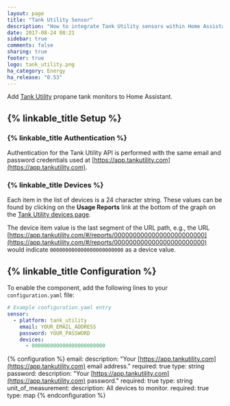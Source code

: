 ```yaml
---
layout: page
title: "Tank Utility Sensor"
description: "How to integrate Tank Utility sensors within Home Assistant."
date: 2017-08-24 08:21
sidebar: true
comments: false
sharing: true
footer: true
logo: tank_utility.png
ha_category: Energy
ha_release: "0.53"
---
```


Add [Tank Utility](https://www.tankutility.com/) propane tank monitors to Home Assistant.

## {% linkable_title Setup %}

### {% linkable_title Authentication %}

Authentication for the Tank Utility API is performed with the same email and password credentials used at [https://app.tankutility.com](https://app.tankutility.com).

### {% linkable_title Devices %}

Each item in the list of devices is a 24 character string. These values can be found by clicking on the **Usage Reports** link at the bottom of the graph on the [Tank Utility devices page](https://app.tankutility.com/#/devices).

The device item value is the last segment of the URL path, e.g., the URL
[https://app.tankutility.com/#/reports/000000000000000000000000](https://app.tankutility.com/#/reports/000000000000000000000000) would indicate `000000000000000000000000` as a device value.

## {% linkable_title Configuration %}

To enable the component, add the following lines to your `configuration.yaml` file:

```yaml
# Example configuration.yaml entry
sensor:
  - platform: tank_utility
    email: YOUR_EMAIL_ADDRESS
    password: YOUR_PASSWORD
    devices:
      - 000000000000000000000000
```

{% configuration %}
email:
  description: "Your [https://app.tankutility.com](https://app.tankutility.com) email address."
  required: true
  type: string
password:
  description: "Your [https://app.tankutility.com](https://app.tankutility.com) password."
  required: true
  type: string
unit_of_measurement:
  description: All devices to monitor.
  required: true
  type: map
{% endconfiguration %}

